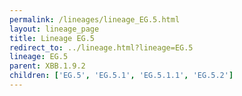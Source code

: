 ```yaml
---
permalink: /lineages/lineage_EG.5.html
layout: lineage_page
title: Lineage EG.5
redirect_to: ../lineage.html?lineage=EG.5
lineage: EG.5
parent: XBB.1.9.2
children: ['EG.5', 'EG.5.1', 'EG.5.1.1', 'EG.5.2']
---
```

